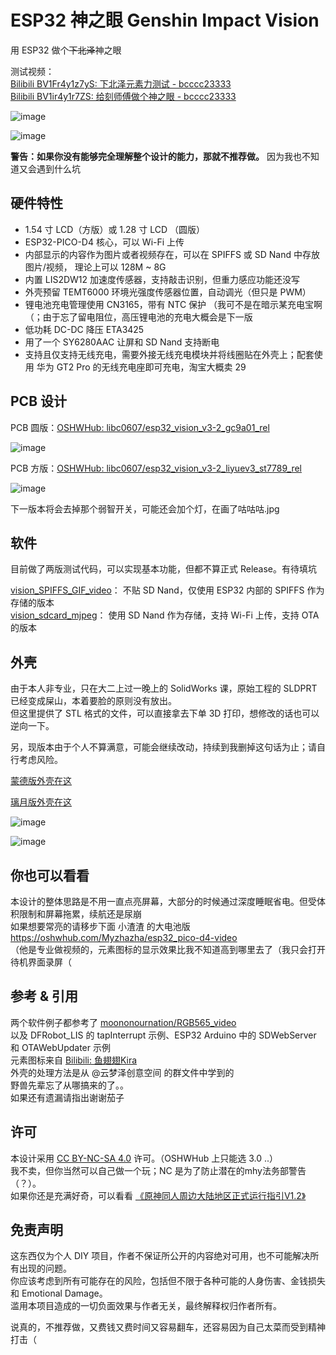 # ESP32 神之眼 Genshin Impact Vision
用 ESP32 做个~~下北泽~~神之眼    

测试视频：  
[Bilibili BV1Fr4y1z7yS: 下北泽元素力测试 - bcccc23333](https://www.bilibili.com/video/BV1Fr4y1z7yS)  
[Bilibili BV1ir4y1r7ZS: 给刻师傅做个神之眼 - bcccc23333](https://www.bilibili.com/video/BV1ir4y1r7ZS)  

![image](https://github.com/libc0607/esp32-vision/raw/main/img/demo-mondstadt-yjsnpi.gif)   

![image](https://user-images.githubusercontent.com/8705034/155985863-6c168c1b-9d55-451a-8177-b0d1b43cfb1f.png)  

**警告：如果你没有能够完全理解整个设计的能力，那就不推荐做。** 因为我也不知道又会遇到什么坑

## 硬件特性
 - 1.54 寸 LCD（方版）或 1.28 寸 LCD （圆版）
 - ESP32-PICO-D4 核心，可以 Wi-Fi 上传
 - 内部显示的内容作为图片或者视频存在，可以在 SPIFFS 或 SD Nand 中存放图片/视频， 理论上可以 128M ~ 8G  
 - 内置 LIS2DW12 加速度传感器，支持敲击识别，但重力感应功能还没写  
 - 外壳预留 TEMT6000 环境光强度传感器位置，自动调光（但只是 PWM）
 - 锂电池充电管理使用 CN3165，带有 NTC 保护 （我可不是在暗示某充电宝啊（；由于忘了留电阻位，高压锂电池的充电大概会是下一版
 - 低功耗 DC-DC 降压 ETA3425
 - 用了一个 SY6280AAC 让屏和 SD Nand 支持断电 
 - 支持且仅支持无线充电，需要外接无线充电模块并将线圈贴在外壳上；配套使用 华为 GT2 Pro 的无线充电座即可充电，淘宝大概卖 29

## PCB 设计  
PCB 圆版：[OSHWHub: libc0607/esp32_vision_v3-2_gc9a01_rel](https://oshwhub.com/libc0607/esp32_vision_v3-2_gc9a01_rel)   

![image](https://user-images.githubusercontent.com/8705034/155985414-dc29f2b3-72e8-4fcf-86e9-d311e2b08795.png)  

PCB 方版：[OSHWHub: libc0607/esp32_vision_v3-2_liyuev3_st7789_rel](https://oshwhub.com/libc0607/esp32_vision_v3-2_liyuev3_st7789_rel)   

![image](https://user-images.githubusercontent.com/8705034/155985375-e8274fe1-dd50-4bb7-a1be-882611fffcee.png)  

下一版本将会去掉那个弱智开关，可能还会加个灯，在画了咕咕咕.jpg  

## 软件
目前做了两版测试代码，可以实现基本功能，但都不算正式 Release。有待填坑   

[vision_SPIFFS_GIF_video](https://github.com/libc0607/esp32-vision/tree/main/src/vision_SPIFFS_GIF_video)： 不贴 SD Nand，仅使用 ESP32 内部的 SPIFFS 作为存储的版本  
[vision_sdcard_mjpeg](https://github.com/libc0607/esp32-vision/tree/main/src/vision_sdcard_mjpeg)： 使用 SD Nand 作为存储，支持 Wi-Fi 上传，支持 OTA 的版本  


## 外壳 
由于本人非专业，只在大二上过一晚上的 SolidWorks 课，原始工程的 SLDPRT 已经变成屎山，本着要脸的原则没有放出。  
但这里提供了 STL 格式的文件，可以直接拿去下单 3D 打印，想修改的话也可以逆向一下。  

另，现版本由于个人不算满意，可能会继续改动，持续到我删掉这句话为止；请自行考虑风险。  

[蒙德版外壳在这](https://github.com/libc0607/esp32-vision/tree/main/stl/mondstadt)   

[璃月版外壳在这](https://github.com/libc0607/esp32-vision/tree/main/stl/liyue)    

![image](https://user-images.githubusercontent.com/8705034/155986652-94c0bdcc-bc52-475f-8d96-ee1dc8aed9e1.png)   

![image](https://user-images.githubusercontent.com/8705034/155986832-7f6c0eb7-d1e6-46ee-b782-bc37fff176d0.png)   




## 你也可以看看 
本设计的整体思路是不用一直点亮屏幕，大部分的时候通过深度睡眠省电。但受体积限制和屏幕拖累，续航还是尿崩  
如果想要常亮的请移步下面 小渣渣 的大电池版  
https://oshwhub.com/Myzhazha/esp32_pico-d4-video   
（他是专业做视频的，元素图标的显示效果比我不知道高到哪里去了（我只会打开待机界面录屏（  

## 参考 & 引用
两个软件例子都参考了 [moononournation/RGB565_video](https://github.com/moononournation/RGB565_video)   
以及 DFRobot_LIS 的 tapInterrupt 示例、ESP32 Arduino 中的 SDWebServer 和 OTAWebUpdater 示例  
元素图标来自 [Bilibili: 鱼翅翅Kira](https://space.bilibili.com/2292091)   
外壳的处理方法是从 @云梦泽创意空间 的群文件中学到的   
野兽先辈忘了从哪搞来的了。。  
如果还有遗漏请指出谢谢茄子  

## 许可
本设计采用 [CC BY-NC-SA 4.0](http://creativecommons.org/licenses/by-nc-sa/4.0) 许可。（OSHWHub 上只能选 3.0 ..）  
我不卖，但你当然可以自己做一个玩；NC 是为了防止潜在的mhy法务部警告（？）。  
如果你还是充满好奇，可以看看 [《原神同人周边大陆地区正式运行指引V1.2》](https://weibo.com/ttarticle/p/show?id=2309404707028085113324)

## 免责声明  
这东西仅为个人 DIY 项目，作者不保证所公开的内容绝对可用，也不可能解决所有出现的问题。  
你应该考虑到所有可能存在的风险，包括但不限于各种可能的人身伤害、金钱损失和 Emotional Damage。  
滥用本项目造成的一切负面效果与作者无关，最终解释权归作者所有。

说真的，不推荐做，又费钱又费时间又容易翻车，还容易因为自己太菜而受到精神打击（ 
 
